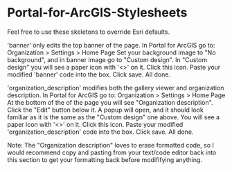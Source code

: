 # Portal-for-ArcGIS-Stylesheets
Feel free to use these skeletons to override Esri defaults.

'banner' only edits the top banner of the page. 
In Portal for ArcGIS go to: Organization > Settings > Home Page
Set your background image to "No background", and in banner image go to "Custom design".
In "Custom design" you will see a paper icon with '<>' on it. Click this icon.
Paste your modified 'banner' code into the box. Click save. All done.

'organization_description' modifies both the gallery viewer and organization description.
In Portal for ArcGIS go to: Organization > Settings > Home Page
At the bottom of the of the page you will see "Organization description". Click the "Edit" button below it.
A popup will open, and it should look familiar as it is the same as the "Custom design" one above.
You will see a paper icon with '<>' on it. Click this icon.
Paste your modified 'organization_description' code into the box. Click save. All done.

Note: The "Organization description" loves to erase formatted code, so I would recommend copy and pasting from your text/code editor back into this section to get your formatting back before modififying anything.
